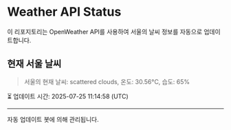 
# Weather API Status

이 리포지토리는 OpenWeather API를 사용하여 서울의 날씨 정보를 자동으로 업데이트합니다.

## 현재 서울 날씨
> 서울의 현재 날씨: scattered clouds, 온도: 30.56°C, 습도: 65%

⏳ 업데이트 시간: 2025-07-25 11:14:58 (UTC)

---
자동 업데이트 봇에 의해 관리됩니다.
